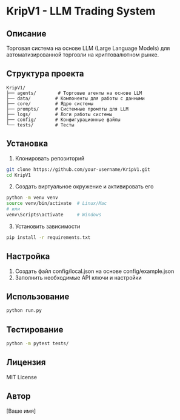 # KripV1 - LLM Trading System

## Описание
Торговая система на основе LLM (Large Language Models) для автоматизированной торговли на криптовалютном рынке.

## Структура проекта
```
KripV1/
├── agents/        # Торговые агенты на основе LLM
├── data/         # Компоненты для работы с данными
├── core/         # Ядро системы
├── prompts/      # Системные промпты для LLM
├── logs/         # Логи работы системы
├── config/       # Конфигурационные файлы
└── tests/        # Тесты
```

## Установка
1. Клонировать репозиторий
```bash
git clone https://github.com/your-username/KripV1.git
cd KripV1
```

2. Создать виртуальное окружение и активировать его
```bash
python -m venv venv
source venv/bin/activate  # Linux/Mac
# или
venv\Scripts\activate     # Windows
```

3. Установить зависимости
```bash
pip install -r requirements.txt
```

## Настройка
1. Создать файл config/local.json на основе config/example.json
2. Заполнить необходимые API ключи и настройки

## Использование
```bash
python run.py
```

## Тестирование
```bash
python -m pytest tests/
```

## Лицензия
MIT License

## Автор
[Ваше имя]